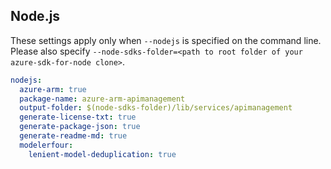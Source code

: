 ## Node.js

These settings apply only when `--nodejs` is specified on the command line.
Please also specify `--node-sdks-folder=<path to root folder of your azure-sdk-for-node clone>`.

``` yaml $(nodejs)
nodejs:
  azure-arm: true
  package-name: azure-arm-apimanagement
  output-folder: $(node-sdks-folder)/lib/services/apimanagement
  generate-license-txt: true
  generate-package-json: true
  generate-readme-md: true
  modelerfour: 
    lenient-model-deduplication: true
```
